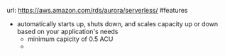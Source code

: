 
url: https://aws.amazon.com/rds/aurora/serverless/
#features 
  - automatically starts up, shuts down, and scales capacity up or down based on your application's needs
    - minimum capicity of 0.5 ACU
    - 